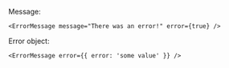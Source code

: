 Message:
```
<ErrorMessage message="There was an error!" error={true} />
```

Error object:
```
<ErrorMessage error={{ error: 'some value' }} />
```
